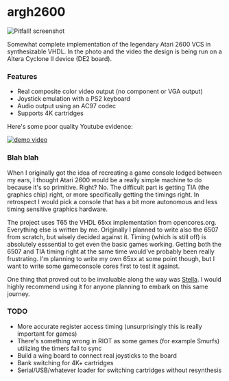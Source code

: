 argh2600
========
![Pitfall! screenshot](https://dl.dropboxusercontent.com/u/15525442/atari.jpg)

Somewhat complete implementation of the legendary Atari 2600 VCS in synthesizable VHDL. In the photo and the video the design is being run on a Altera Cyclone II device (DE2 board). 

### Features
* Real composite color video output (no component or VGA output)
* Joystick emulation with a PS2 keyboard
* Audio output using an AC97 codec
* Supports 4K cartridges

Here's some poor quality Youtube evidence:

[![demo video](http://img.youtube.com/vi/2uOF36kC1Qw/0.jpg)](http://www.youtube.com/watch?v=2uOF36kC1Qw)

### Blah blah
When I originally got the idea of recreating a game console lodged between my ears, I thought Atari 2600 would be a really simple machine to do because it's so primitive. Right? No. The difficult part is getting TIA (the graphics chip) right, or more specifically getting the timings right. In retrospect I would pick a console that has a bit more autonomous and less timing sensitive graphics hardware.

The project uses T65 the VHDL 65xx implementation from opencores.org. Everything else is written by me. Originally I planned to write also the 6507 from scratch, but wisely decided against it. Timing (which is still off) is absolutely esssential to get even the basic games working. Getting both the 6507 and TIA timing right at the same time would've probably been really frustrating. I'm planning to write my own 65xx at some point though, but I want to write some gameconsole cores first to test it against.

One thing that proved out to be invaluable along the way was [Stella](http://stella.sourceforge.net/). I would highly recommend using it for anyone planning to embark on this same journey.

### TODO
* More accurate register access timing (unsurprisingly this is really important for games)
* There's something wrong in RIOT as some games (for example Smurfs) utilizing the timers fail to sync
* Build a wing board to connect real joysticks to the board
* Bank switching for 4K+ cartridges
* Serial/USB/whatever loader for switching cartridges without resynthesis



